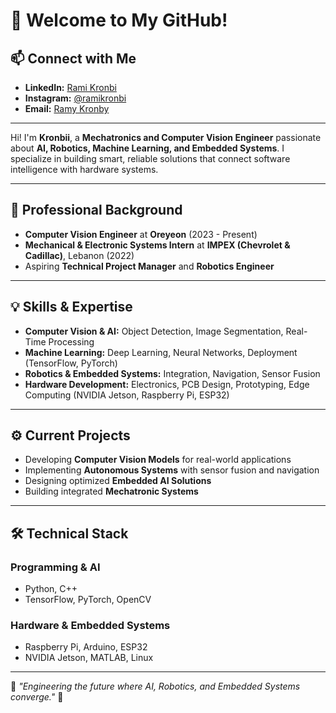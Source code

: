 # 👋 Welcome to My GitHub!

## 📫 Connect with Me

* **LinkedIn:** [Rami Kronbi](https://www.linkedin.com/in/rami-kronbi/)
* **Instagram:** [@ramikronbi](https://www.instagram.com/ramikronbi)
* **Email:** [Ramy Kronby](ramykronby@gmail.com)

---

Hi! I'm **Kronbii**, a **Mechatronics and Computer Vision Engineer** passionate about **AI, Robotics, Machine Learning, and Embedded Systems**. I specialize in building smart, reliable solutions that connect software intelligence with hardware systems.

---

## 🚀 Professional Background

* **Computer Vision Engineer** at **Oreyeon** (2023 - Present)
* **Mechanical & Electronic Systems Intern** at **IMPEX (Chevrolet & Cadillac)**, Lebanon (2022)
* Aspiring **Technical Project Manager** and **Robotics Engineer**

---

## 💡 Skills & Expertise

* **Computer Vision & AI:** Object Detection, Image Segmentation, Real-Time Processing
* **Machine Learning:** Deep Learning, Neural Networks, Deployment (TensorFlow, PyTorch)
* **Robotics & Embedded Systems:** Integration, Navigation, Sensor Fusion
* **Hardware Development:** Electronics, PCB Design, Prototyping, Edge Computing (NVIDIA Jetson, Raspberry Pi, ESP32)

---

## ⚙️ Current Projects

* Developing **Computer Vision Models** for real-world applications
* Implementing **Autonomous Systems** with sensor fusion and navigation
* Designing optimized **Embedded AI Solutions**
* Building integrated **Mechatronic Systems**

---

## 🛠 Technical Stack

### Programming & AI

* Python, C++
* TensorFlow, PyTorch, OpenCV

### Hardware & Embedded Systems

* Raspberry Pi, Arduino, ESP32
* NVIDIA Jetson, MATLAB, Linux

---

🚀 *"Engineering the future where AI, Robotics, and Embedded Systems converge."* 🤖
